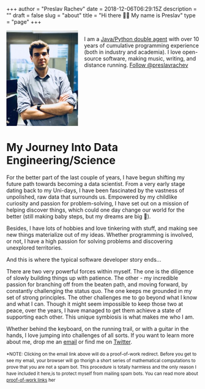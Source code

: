 +++
author = "Preslav Rachev"
date = 2018-12-06T06:29:15Z
description = ""
draft = false
slug = "about"
title = "Hi there 👋🏼 My name is Preslav"
type = "page"
+++

<div style="display:flex">
    <img src="/images/preslav.jpg" align="left" style="margin-top:0px; width: 200px; height: 250px; margin-right: 1rem"/>
    <p style="min-width:50%">I am a <a href="https://www.linkedin.com/in/preslavrachev">Java/Python double agent</a> with over 10 years of cumulative programming experience (both in industry and academia). I love open-source software, making music, writing, and distance running.
    <a href="https://twitter.com/preslavrachev?ref_src=twsrc%5Etfw" class="twitter-follow-button" data-size="large" data-show-screen-name="false" data-show-count="false">Follow @preslavrachev</a><script async src="https://platform.twitter.com/widgets.js" charset="utf-8"></script>  
    </p>
</div>

# My Journey Into Data Engineering/Science

For the better part of the last couple of years, I have begun shifting my future path towards becoming a data scientist. From a very early stage dating back to my Uni-days, I have been fascinated by the vastness of unpolished, raw data that surrounds us. Empowered by my childlike curiosity and passion for problem-solving, I have set out on a mission of helping discover things, which could one day change our world for the better (still making baby steps, but my dreams are big 🚀).

Besides, I have lots of hobbies and love tinkering with stuff, and making see new things materialize out of my ideas. Whether programming is involved, or not, I have a high passion for solving problems and discovering unexplored territories.

And this is where the typical software developer story ends...

There are two very powerful forces within myself. The one is the diligence of slowly building things up with patience. The other - my incredible passion for branching off from the beaten path, and moving forward, by constantly challenging the status quo. The one keeps me grounded in my set of strong principles. The other challenges me to go beyond what I know and what I can. Though it might seem impossible to keep those two at peace, over the years, I have managed to get them achieve a state of supporting each other. This unique symbiosis is what makes me who I am.

Whether behind the keyboard, on the running trail, or with a guitar in the hands, I love jumping into challenges of all sorts. If you want to learn more about me, drop me an [email](https://cnhv.co/kro1) or find me on [Twitter](https://twitter.com/preslavrachev).

<small>\*NOTE: Clicking on the email link above will do a proof-of-work redirect. Before you get to see my email, your browser will go thorigh a short series of mathematical computations to prove that you are not a spam bot. This procedure is totally harmless and the only reason I have included it here,is to protect myself from mailing spam bots. You can read more about [proof-of-work links](https://coinhive.com/#shortlinks) her
